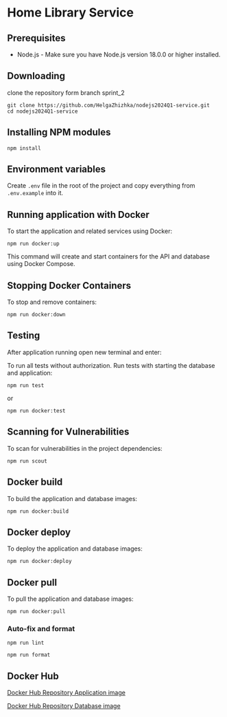 # Home Library Service

## Prerequisites

- Node.js - Make sure you have Node.js version 18.0.0 or higher installed.

## Downloading
clone the repository form branch sprint_2

```
git clone https://github.com/HelgaZhizhka/nodejs2024Q1-service.git
cd nodejs2024Q1-service
```

## Installing NPM modules

```
npm install
```

## Environment variables

Create `.env` file in the root of the project and copy everything from `.env.example` into it.

## Running application with Docker

To start the application and related services using Docker:

```
npm run docker:up
```

This command will create and start containers for the API and database using Docker Compose.

## Stopping Docker Containers

To stop and remove containers:
  
```
npm run docker:down
```

## Testing

After application running open new terminal and enter:

To run all tests without authorization. Run tests with starting the database and application:

```
npm run test
```
or
```
npm run docker:test
```

## Scanning for Vulnerabilities

To scan for vulnerabilities in the project dependencies:

```
npm run scout
```

## Docker build 

To build the application and database images:

```
npm run docker:build
```

## Docker deploy

To deploy the application and database images:

```
npm run docker:deploy
```

## Docker pull

To pull the application and database images:

```
npm run docker:pull
```

### Auto-fix and format

```
npm run lint
```

```
npm run format
```

## Docker Hub

[Docker Hub Repository Application image](https://hub.docker.com/layers/helgazhyzhka/homelibrary-api/latest/images/sha256-12cc40a45207e39d60bb8a767de90151419055c5d2b11519649470f787d3c53b?context=repo)

[Docker Hub Repository Database image](https://hub.docker.com/layers/helgazhyzhka/homelibrary-db/latest/images/sha256-c2af410a344bbc748f9bc23492af2d9288628a2c00d7e59329cfee5d482a61e3?context=repo)